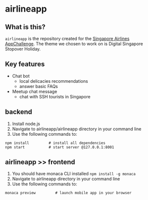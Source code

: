 # airlineapp

## What is this?
`airlineapp` is the repository created for the [Singapore Airlines AppChallenge](http://appchallenge.singaporeair.com/). The theme we chosen to work on is Digital Singapore Stopover Holiday.

## Key features
- Chat bot
  - local delicacies recommendations
  - answer basic FAQs  
- Meetup chat message
  - chat with SSH tourists in Singapore
   

## backend
1. Install node.js
2. Navigate to airlineapp/airlineapp  directory in your command line
3. Use the following commands to:
```
npm install         # install all dependencies
npm start           # start server @127.0.0.1:8001
```

## airlineapp >> frontend
1. You should have monaca CLI installed `npm install -g monaca`
2. Navigate to airlineapp directory in your command line
3. Use the following commands to:
```
monaca preview         # launch mobile app in your browser
```
